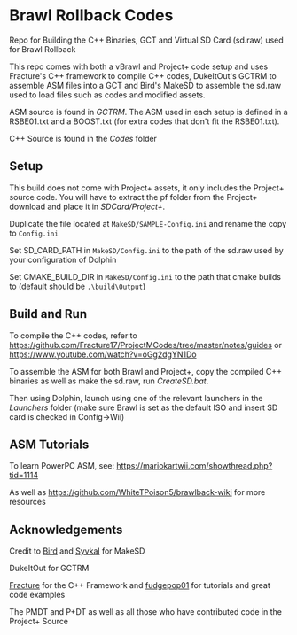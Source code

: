 # Brawl Rollback Codes
Repo for Building the C++ Binaries, GCT and Virtual SD Card (sd.raw) used for Brawl Rollback

This repo comes with both a vBrawl and Project+ code setup and uses Fracture's C++ framework to compile C++ codes, DukeItOut's GCTRM to assemble ASM files into a GCT and Bird's MakeSD to assemble the sd.raw used to load files such as codes and modified assets.

ASM source is found in *GCTRM*. The ASM used in each setup is defined in a RSBE01.txt and a BOOST.txt (for extra codes that don't fit the RSBE01.txt).

C++ Source is found in the *Codes* folder

## Setup

This build does not come with Project+ assets, it only includes the Project+ source code. You will have to extract the pf folder from the Project+ download and place it in *SDCard/Project+*.

Duplicate the file located at `MakeSD/SAMPLE-Config.ini` and rename the copy to `Config.ini`

Set SD_CARD_PATH in `MakeSD/Config.ini` to the path of the sd.raw used by your configuration of Dolphin

Set CMAKE_BUILD_DIR in `MakeSD/Config.ini` to the path that cmake builds to (default should be `.\build\Output`)

## Build and Run

To compile the C++ codes, refer to https://github.com/Fracture17/ProjectMCodes/tree/master/notes/guides or https://www.youtube.com/watch?v=oGg2dgYN1Do

To assemble the ASM for both Brawl and Project+, copy the compiled C++ binaries as well as make the sd.raw, run *CreateSD.bat*.

Then using Dolphin, launch using one of the relevant launchers in the *Launchers* folder (make sure Brawl is set as the default ISO and insert SD card is checked in Config->Wii)

## ASM Tutorials

To learn PowerPC ASM, see: https://mariokartwii.com/showthread.php?tid=1114 <br />

As well as https://github.com/WhiteTPoison5/brawlback-wiki for more resources

## Acknowledgements

Credit to [Bird](https://github.com/jlambert360) and [Syvkal](http://forums.kc-mm.com/index.php?topic=79470) for MakeSD

DukeItOut for GCTRM

[Fracture](https://github.com/Fracture17/ProjectMCodes) for the C++ Framework and [fudgepop01](https://github.com/Fracture17/ProjectMCodes/tree/master/Codes/SuperTraining) for tutorials and great code examples

The PMDT and P+DT as well as all those who have contributed code in the Project+ Source


